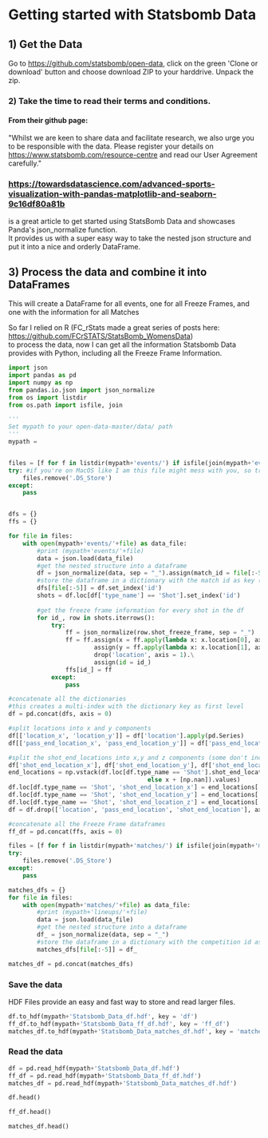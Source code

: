
# Getting started with Statsbomb Data

## 1) Get the Data

Go to https://github.com/statsbomb/open-data, click on the green 'Clone or download' button and choose download ZIP to your harddrive.
Unpack the zip.

### 2) Take the time to read their terms and conditions.
#### From their github page:
"Whilst we are keen to share data and facilitate research, we also urge you to be responsible with the data. Please register your details on https://www.statsbomb.com/resource-centre and read our User Agreement carefully."

### https://towardsdatascience.com/advanced-sports-visualization-with-pandas-matplotlib-and-seaborn-9c16df80a81b

is a great article to get started using StatsBomb Data and showcases Panda's json_normalize function.<br>
It provides us with a super easy way to take the nested json structure and put it into a nice and orderly DataFrame.

## 3) Process the data and combine it into DataFrames
This will create a DataFrame for all events, one for all Freeze Frames, and one with the information for all Matches

So far I relied on R (FC_rStats made a great series of posts here: https://github.com/FCrSTATS/StatsBomb_WomensData) <br> to process the data, now I can get all the information Statsbomb Data provides with Python, including all the Freeze Frame Information.


```python
import json
import pandas as pd
import numpy as np
from pandas.io.json import json_normalize
from os import listdir
from os.path import isfile, join

'''
Set mypath to your open-data-master/data/ path
'''
mypath = 


files = [f for f in listdir(mypath+'events/') if isfile(join(mypath+'events/', f))]
try: #if you're on MacOS like I am this file might mess with you, so try removing it
    files.remove('.DS_Store')
except:
    pass


dfs = {}
ffs = {}

for file in files:
    with open(mypath+'events/'+file) as data_file:
        #print (mypath+'events/'+file)
        data = json.load(data_file)
        #get the nested structure into a dataframe 
        df = json_normalize(data, sep = "_").assign(match_id = file[:-5])
        #store the dataframe in a dictionary with the match id as key (remove '.json' from string)
        dfs[file[:-5]] = df.set_index('id')    
        shots = df.loc[df['type_name'] == 'Shot'].set_index('id')
        
        #get the freeze frame information for every shot in the df
        for id_, row in shots.iterrows():
            try:
                ff = json_normalize(row.shot_freeze_frame, sep = "_")
                ff = ff.assign(x = ff.apply(lambda x: x.location[0], axis = 1)).\
                        assign(y = ff.apply(lambda x: x.location[1], axis = 1)).\
                        drop('location', axis = 1).\
                        assign(id = id_)
                ffs[id_] = ff
            except:
                pass

#concatenate all the dictionaries
#this creates a multi-index with the dictionary key as first level
df = pd.concat(dfs, axis = 0)

#split locations into x and y components
df[['location_x', 'location_y']] = df['location'].apply(pd.Series)
df[['pass_end_location_x', 'pass_end_location_y']] = df['pass_end_location'].apply(pd.Series)

#split the shot_end_locations into x,y and z components (some don't include the z-part)
df['shot_end_location_x'], df['shot_end_location_y'], df['shot_end_location_z'] = np.nan, np.nan, np.nan
end_locations = np.vstack(df.loc[df.type_name == 'Shot'].shot_end_location.apply(lambda x: x if len(x) == 3
                                       else x + [np.nan]).values)
df.loc[df.type_name == 'Shot', 'shot_end_location_x'] = end_locations[:, 0]
df.loc[df.type_name == 'Shot', 'shot_end_location_y'] = end_locations[:, 1]
df.loc[df.type_name == 'Shot', 'shot_end_location_z'] = end_locations[:, 2]
df = df.drop(['location', 'pass_end_location', 'shot_end_location'], axis = 1)

#concatenate all the Freeze Frame dataframes
ff_df = pd.concat(ffs, axis = 0)

files = [f for f in listdir(mypath+'matches/') if isfile(join(mypath+'matches/', f))]
try:
    files.remove('.DS_Store')
except:
    pass

matches_dfs = {}
for file in files:
    with open(mypath+'matches/'+file) as data_file:
        #print (mypath+'lineups/'+file)
        data = json.load(data_file)
        #get the nested structure into a dataframe 
        df_ = json_normalize(data, sep = "_")
        #store the dataframe in a dictionary with the competition id as key
        matches_dfs[file[:-5]] = df_

matches_df = pd.concat(matches_dfs)
```

### Save the data
HDF Files provide an easy and fast way to store and read larger files.


```python
df.to_hdf(mypath+'Statsbomb_Data_df.hdf', key = 'df')
ff_df.to_hdf(mypath+'Statsbomb_Data_ff_df.hdf', key = 'ff_df')
matches_df.to_hdf(mypath+'Statsbomb_Data_matches_df.hdf', key = 'matches_df')
```

### Read the data


```python
df = pd.read_hdf(mypath+'Statsbomb_Data_df.hdf')
ff_df = pd.read_hdf(mypath+'Statsbomb_Data_ff_df.hdf')
matches_df = pd.read_hdf(mypath+'Statsbomb_Data_matches_df.hdf')
```


```python
df.head()
```


```python
ff_df.head()
```


```python
matches_df.head()
```
